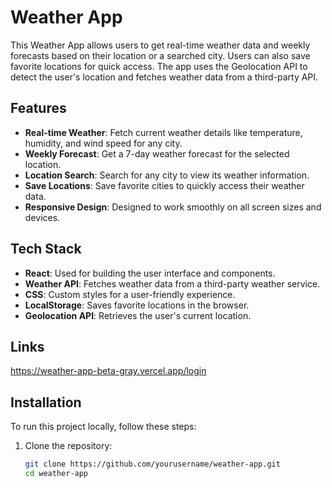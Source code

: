# Weather App

This Weather App allows users to get real-time weather data and weekly forecasts based on their location or a searched city. Users can also save favorite locations for quick access. The app uses the Geolocation API to detect the user's location and fetches weather data from a third-party API.

## Features

- **Real-time Weather**: Fetch current weather details like temperature, humidity, and wind speed for any city.
- **Weekly Forecast**: Get a 7-day weather forecast for the selected location.
- **Location Search**: Search for any city to view its weather information.
- **Save Locations**: Save favorite cities to quickly access their weather data.
- **Responsive Design**: Designed to work smoothly on all screen sizes and devices.

## Tech Stack

- **React**: Used for building the user interface and components.
- **Weather API**: Fetches weather data from a third-party weather service.
- **CSS**: Custom styles for a user-friendly experience.
- **LocalStorage**: Saves favorite locations in the browser.
- **Geolocation API**: Retrieves the user's current location.

 ## Links
 https://weather-app-beta-gray.vercel.app/login

## Installation

To run this project locally, follow these steps:

1. Clone the repository:

   ```bash
   git clone https://github.com/yourusername/weather-app.git
   cd weather-app
